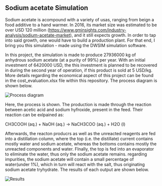 ## Sodium acetate Simulation ##

Sodium acetate is acompound with a variety of usas, ranging from beign a food additive to a hand warmer. In 2016, its market size was estimated to be over USD 120 million (https://www.gminsights.com/industry-analysis/sodium-acetate-market), and it still expects growth. In order to tap into said growth, one would have to build a production plant.
For that end, I bring you this simulation - made using the DWSIM simulation software.

In this project, the simulation is made to produce 27936000 kg of anhydrous sodium acetate (at a purity of 99%) per year. With an initial investment of 6420000 USD, the this investment is planned to be recovered in during the second year of operation, if this product is sold at 5 USD/kg. More details regarding the economical aspect of this project can be found in the cost_evaluation.xlsx file within this repository. The process diagram is shown below.

![Process diagram](https://github.com/hzeri/general/blob/main/sodium_acetate_production/process%20diagram.PNG)

Here, the process is shown. The production is made through the reaction between acetic acid and sodium hyfroxide, present in the feed. Their reaction can be exlpained as:

CH3COOH (aq.) + NaOH (aq.) -> NaCH3COO (aq.) + H2O (l)

Afterwards, the reacton producrs as well as the unreacted reagents are fed into a distillation column, where the top (i.e. the distillate) current contains mostly water and sodium acetate, whereas the bottoms contains mostly the unreacted components and water. FInally, the top is fed into an evaporator to eliminate the water, thus only the sodium acetate remains. regarding impurities, the sodium acetate will contain a small percentage of water(under 1%), which in turn will react with the salt, thus originating sodium acetate tryhydrate. The results of each output are shown below.

![Results](https://github.com/hzeri/general/blob/main/sodium_acetate_production/results.PNG)
